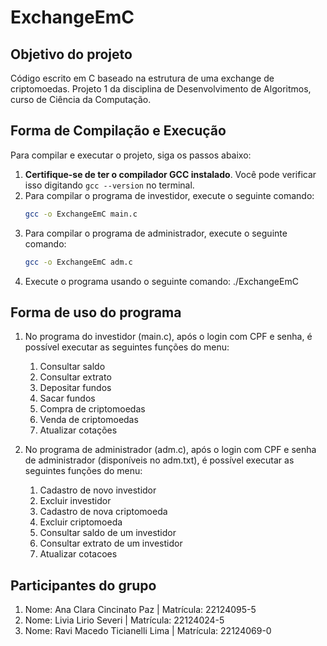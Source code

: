 # ExchangeEmC

## Objetivo do projeto
Código escrito em C baseado na estrutura de uma exchange de criptomoedas. Projeto 1 da disciplina de Desenvolvimento de Algoritmos, curso de Ciência da Computação.

## Forma de Compilação e Execução
Para compilar e executar o projeto, siga os passos abaixo:

1. **Certifique-se de ter o compilador GCC instalado**. Você pode verificar isso digitando `gcc --version` no terminal.
2. Para compilar o programa de investidor, execute o seguinte comando:
   ```bash
   gcc -o ExchangeEmC main.c
3. Para compilar o programa de administrador, execute o seguinte comando:
    ```bash
   gcc -o ExchangeEmC adm.c
3. Execute o programa usando o seguinte comando:
  ./ExchangeEmC

## Forma de uso do programa

1. No programa do investidor (main.c), após o login com CPF e senha, é possível executar as seguintes funções do menu:
    1. Consultar saldo
    2. Consultar extrato
    3. Depositar fundos
    4. Sacar fundos
    5. Compra de criptomoedas
    6. Venda de criptomoedas
    7. Atualizar cotações

2. No programa de administrador (adm.c), após o login com CPF e senha de administrador (disponíveis no adm.txt), é possível executar as seguintes funções do menu:
    1. Cadastro de novo investidor
    2. Excluir investidor
    3. Cadastro de nova criptomoeda
    4. Excluir criptomoeda
    5. Consultar saldo de um investidor
    6. Consultar extrato de um investidor
    7. Atualizar cotacoes

## Participantes do grupo

1. Nome: Ana Clara Cincinato Paz | Matrícula: 22124095-5
2. Nome: Livia Lirio Severi | Matrícula: 22124024-5
3. Nome: Ravi Macedo Ticianelli Lima | Matrícula: 22124069-0
